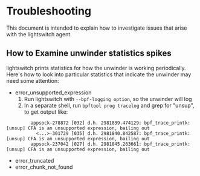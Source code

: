 # Troubleshooting

This document is intended to explain how to investigate issues that arise with
the lightswitch agent.

## How to Examine unwinder statistics spikes

lightswitch prints statistics for how the unwinder is working periodically.
Here's how to look into particular statistics that indicate the unwinder
may need some attention:

* error_unsupported_expression
    1. Run lightswitch with `--bpf-logging option`, so the unwinder will log
    2. In a separate shell, run `bpftool prog tracelog` and grep for "unsup", to get output like:
```
         appsock-278872 [032] d.h. 2981839.474129: bpf_trace_printk: [unsup] CFA is an unsupported expression, bailing out
           <...>-301729 [035] d.h. 2981840.842587: bpf_trace_printk: [unsup] CFA is an unsupported expression, bailing out
         appsock-237042 [027] d.h. 2981845.263661: bpf_trace_printk: [unsup] CFA is an unsupported expression, bailing out
```

* error_truncated
* error_chunk_not_found

